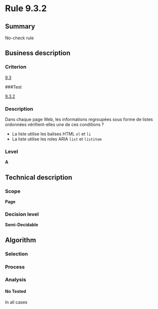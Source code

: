 # Rule 9.3.2

## Summary

No-check rule

## Business description

### Criterion

[9.3](http://references.modernisation.gouv.fr/referentiel-technique-0#crit-9-3)

###Test

[9.3.2](http://references.modernisation.gouv.fr/referentiel-technique-0#test-9-3-2)

### Description

Dans chaque page Web, les informations regroup&eacute;es sous forme de listes ordonn&eacute;es v&eacute;rifient-elles une de ces conditions ? 
 
 * La liste utilise les balises HTML `ol` et `li` 
 * La liste utilise les roles ARIA `list` et `listitem` 


### Level

**A**

## Technical description

### Scope

**Page**

### Decision level

**Semi-Decidable**

## Algorithm

### Selection

### Process

### Analysis

#### No Tested 

In all cases
